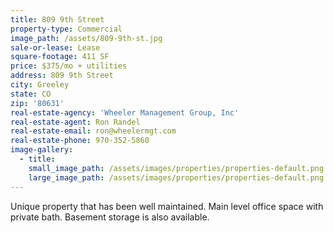 ```yaml
---
title: 809 9th Street
property-type: Commercial
image_path: /assets/809-9th-st.jpg
sale-or-lease: Lease
square-footage: 411 SF
price: $375/mo + utilities
address: 809 9th Street
city: Greeley
state: CO
zip: '80631'
real-estate-agency: 'Wheeler Management Group, Inc'
real-estate-agent: Ron Randel
real-estate-email: ron@wheelermgt.com
real-estate-phone: 970-352-5860
image-gallery:
  - title:
    small_image_path: /assets/images/properties/properties-default.png
    large_image_path: /assets/images/properties/properties-default.png
---
```



Unique property that has been well maintained. Main level office space with private bath. Basement storage is also available.&nbsp;